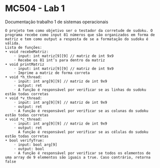 # MC504 - Lab 1

Documentação trabalho 1 de sistemas operacionais

	O projeto tem como objetivo ser o testador da corretude de sudoku. O programa recebe como input 81 números que são organizados em forma de matriz e tem como output a resposta de se a formatação do sudoku é válida.
	Lista de funções:
    • void recebeMatriz:
        ◦ input: int matriz[9][9] // matriz de int 9x9
        ◦ Recebe os 81 int’s para dentro da matriz
    • void printMatriz
        ◦ input: int matriz[9][9] // matriz de int 9x9
        ◦ Imprime a matriz de forma correta
    • void *h_thread:
        ◦ input: int arg[9][9] // matriz de int 9x9
        ◦ output: ret
        ◦ A função é responsável por verificar se as linhas do sudoku estão todas corretas
    • void *v_thread:
        ◦ input: int arg[9][9] // matriz de int 9x9
        ◦ output: ret
        ◦ A função é responsável por verificar se as colunas do sudoku estão todas corretas
    • void *c_thread:
        ◦ input: int arg[9][9] // matriz de int 9x9
        ◦ output: ret
          A função é responsável por verificar se as células do sudoku estão todas corretas
    • bool verifyTrue:
        ◦ input: bool arg[9]
        ◦ output: bool
        ◦ A função é responsável por verificar se todos os elementos de uma array de 9 elementos são iguais a true. Caso contrário, retorna false
